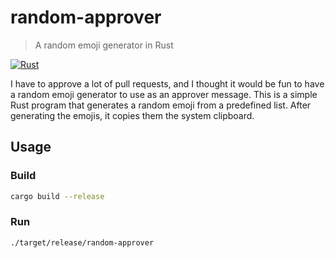 # random-approver

> A random emoji generator in Rust


[![Rust](https://github.com/ShawonAshraf/random-approver/actions/workflows/build.yml/badge.svg)](https://github.com/ShawonAshraf/random-approver/actions/workflows/build.yml)



I have to approve a lot of pull requests, and I thought it would be fun to have a random emoji generator to use as an approver message. This is a simple Rust program that generates a random emoji from a predefined list. After generating the emojis, it copies them the system clipboard.

## Usage

### Build

```bash
cargo build --release
```

### Run

```bash
./target/release/random-approver
```
